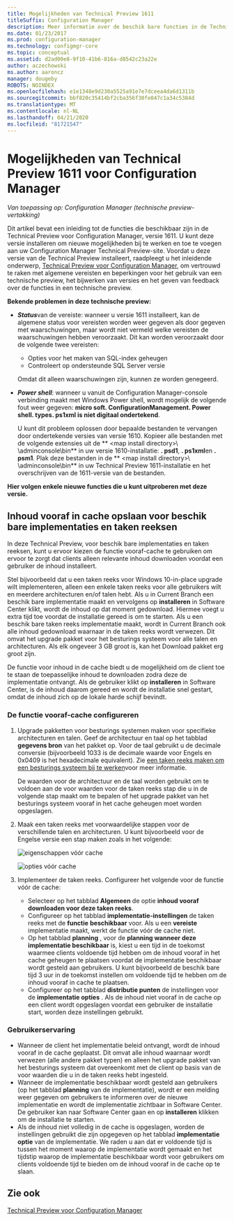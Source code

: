 ```yaml
---
title: Mogelijkheden van Technical Preview 1611
titleSuffix: Configuration Manager
description: Meer informatie over de beschik bare functies in de Technical Preview voor Configuration Manager, versie 1611.
ms.date: 01/23/2017
ms.prod: configuration-manager
ms.technology: configmgr-core
ms.topic: conceptual
ms.assetid: d2ad00e8-9f10-41b6-816a-d8542c23a22e
author: aczechowski
ms.author: aaroncz
manager: dougeby
ROBOTS: NOINDEX
ms.openlocfilehash: e1e1348e9d230a5525a91e7e7dceea4da6d1311b
ms.sourcegitcommit: bbf820c35414bf2cba356f30fe047c1a34c5384d
ms.translationtype: MT
ms.contentlocale: nl-NL
ms.lasthandoff: 04/21/2020
ms.locfileid: "81721547"
---
```

# <a name="capabilities-in-technical-preview-1611-for-configuration-manager"></a>Mogelijkheden van Technical Preview 1611 voor Configuration Manager

*Van toepassing op: Configuration Manager (technische preview-vertakking)*



Dit artikel bevat een inleiding tot de functies die beschikbaar zijn in de Technical Preview voor Configuration Manager, versie 1611. U kunt deze versie installeren om nieuwe mogelijkheden bij te werken en toe te voegen aan uw Configuration Manager Technical Preview-site. Voordat u deze versie van de Technical Preview installeert, raadpleegt u het inleidende onderwerp, [Technical Preview voor Configuration Manager](../../core/get-started/technical-preview.md), om vertrouwd te raken met algemene vereisten en beperkingen voor het gebruik van een technische preview, het bijwerken van versies en het geven van feedback over de functies in een technische preview.    

**Bekende problemen in deze technische preview:**   
- ***Status***van de vereiste: wanneer u versie 1611 installeert, kan de algemene status voor vereisten worden weer gegeven als door gegeven met waarschuwingen, maar wordt niet vermeld welke vereisten de waarschuwingen hebben veroorzaakt. Dit kan worden veroorzaakt door de volgende twee vereisten:
  - Opties voor het maken van SQL-index geheugen
  - Controleert op ondersteunde SQL Server versie  

  Omdat dit alleen waarschuwingen zijn, kunnen ze worden genegeerd.

- ***Power shell***: wanneer u vanuit de Configuration Manager-console verbinding maakt met Windows Power shell, wordt mogelijk de volgende fout weer gegeven: **micro soft. ConfigurationManagement. Power shell. types. ps1xml is niet digitaal ondertekend**.  

   U kunt dit probleem oplossen door bepaalde bestanden te vervangen door ondertekende versies van versie 1610. Kopieer alle bestanden met de volgende extensies uit de ** &lt;map install directory>\\ \adminconsole\bin** in uw versie 1610-installatie: **. psd1**, **. ps1xml**en **. psm1**. Plak deze bestanden in de ** &lt;map install directory>\\ \adminconsole\bin** in uw Technical Preview 1611-installatie en het overschrijven van de 1611-versie van de bestanden.


**Hier volgen enkele nieuwe functies die u kunt uitproberen met deze versie.**  

## <a name="pre-cache-content-for-available-deployments-and-task-sequences"></a>Inhoud vooraf in cache opslaan voor beschik bare implementaties en taken reeksen
In deze Technical Preview, voor beschik bare implementaties en taken reeksen, kunt u ervoor kiezen de functie vooraf-cache te gebruiken om ervoor te zorgt dat clients alleen relevante inhoud downloaden voordat een gebruiker de inhoud installeert.

Stel bijvoorbeeld dat u een taken reeks voor Windows 10-in-place upgrade wilt implementeren, alleen een enkele taken reeks voor alle gebruikers wilt en meerdere architecturen en/of talen hebt. Als u in Current Branch een beschik bare implementatie maakt en vervolgens op **installeren** in Software Center klikt, wordt de inhoud op dat moment gedownload. Hiermee voegt u extra tijd toe voordat de installatie gereed is om te starten. Als u een beschik bare taken reeks implementatie maakt, wordt in Current Branch ook alle inhoud gedownload waarnaar in de taken reeks wordt verwezen. Dit omvat het upgrade pakket voor het besturings systeem voor alle talen en architecturen. Als elk ongeveer 3 GB groot is, kan het Download pakket erg groot zijn.

De functie voor inhoud in de cache biedt u de mogelijkheid om de client toe te staan de toepasselijke inhoud te downloaden zodra deze de implementatie ontvangt. Als de gebruiker klikt op **installeren** in Software Center, is de inhoud daarom gereed en wordt de installatie snel gestart, omdat de inhoud zich op de lokale harde schijf bevindt.

### <a name="to-configure-the-pre-cache-feature"></a>De functie vooraf-cache configureren

1. Upgrade pakketten voor besturings systemen maken voor specifieke architecturen en talen. Geef de architectuur en taal op het tabblad **gegevens bron** van het pakket op. Voor de taal gebruikt u de decimale conversie (bijvoorbeeld 1033 is de decimale waarde voor Engels en 0x0409 is het hexadecimale equivalent). Zie [een taken reeks maken om een besturings systeem bij te werken](../../osd/deploy-use/create-a-task-sequence-to-upgrade-an-operating-system.md)voor meer informatie.

    De waarden voor de architectuur en de taal worden gebruikt om te voldoen aan de voor waarden voor de taken reeks stap die u in de volgende stap maakt om te bepalen of het upgrade pakket van het besturings systeem vooraf in het cache geheugen moet worden opgeslagen.
2. Maak een taken reeks met voorwaardelijke stappen voor de verschillende talen en architecturen. U kunt bijvoorbeeld voor de Engelse versie een stap maken zoals in het volgende:

    ![eigenschappen vóór cache](media/precacheproperties2.png)

    ![opties vóór cache](media/precacheoptions2.png)  

3. Implementeer de taken reeks. Configureer het volgende voor de functie vóór de cache:
    - Selecteer op het tabblad **Algemeen** de optie **inhoud vooraf downloaden voor deze taken reeks**.
    - Configureer op het tabblad **implementatie-instellingen** de taken reeks met de **functie** **beschikbaar** voor. Als u een **vereiste** implementatie maakt, werkt de functie vóór de cache niet.
    - Op het tabblad **planning** , voor de **planning wanneer deze implementatie beschikbaar** is, kiest u een tijd in de toekomst waarmee clients voldoende tijd hebben om de inhoud vooraf in het cache geheugen te plaatsen voordat de implementatie beschikbaar wordt gesteld aan gebruikers. U kunt bijvoorbeeld de beschik bare tijd 3 uur in de toekomst instellen om voldoende tijd te hebben om de inhoud vooraf in cache te plaatsen.  
    - Configureer op het tabblad **distributie punten** de instellingen voor de **implementatie opties** . Als de inhoud niet vooraf in de cache op een client wordt opgeslagen voordat een gebruiker de installatie start, worden deze instellingen gebruikt.


### <a name="user-experience"></a>Gebruikerservaring
- Wanneer de client het implementatie beleid ontvangt, wordt de inhoud vooraf in de cache geplaatst. Dit omvat alle inhoud waarnaar wordt verwezen (alle andere pakket typen) en alleen het upgrade pakket van het besturings systeem dat overeenkomt met de client op basis van de voor waarden die u in de taken reeks hebt ingesteld.
- Wanneer de implementatie beschikbaar wordt gesteld aan gebruikers (op het tabblad **planning** van de implementatie), wordt er een melding weer gegeven om gebruikers te informeren over de nieuwe implementatie en wordt de implementatie zichtbaar in Software Center. De gebruiker kan naar Software Center gaan en op **installeren** klikken om de installatie te starten.
- Als de inhoud niet volledig in de cache is opgeslagen, worden de instellingen gebruikt die zijn opgegeven op het tabblad **implementatie optie** van de implementatie. We raden u aan dat er voldoende tijd is tussen het moment waarop de implementatie wordt gemaakt en het tijdstip waarop de implementatie beschikbaar wordt voor gebruikers om clients voldoende tijd te bieden om de inhoud vooraf in de cache op te slaan.


## <a name="see-also"></a>Zie ook
[Technical Preview voor Configuration Manager](../../core/get-started/technical-preview.md)
